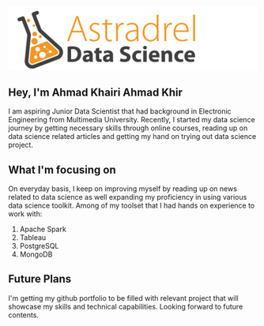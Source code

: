 ![Logo](https://github.com/astradrel/astradrel/blob/main/Astradrel%20Data%20Science-01.png)

## Hey, I'm Ahmad Khairi Ahmad Khir 

I am aspiring Junior Data Scientist that had background in Electronic Engineering from Multimedia University. Recently, I started my data science journey by getting necessary skills through online courses, reading up on data science related articles and getting my hand on trying out data science project.

## What I'm focusing on

On everyday basis, I keep on improving myself by reading up on news related to data science as well expanding my proficiency in using various data science toolkit. Among of my toolset that I had hands on experience to work with:

  1. Apache Spark
  2. Tableau
  3. PostgreSQL
  4. MongoDB

## Future Plans

I'm getting my github portfolio to be filled with relevant project that will showcase my skills and technical capabilities. Looking forward to future contents.

